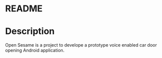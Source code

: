 
README
======
# Description
Open Sesame is a project to develope a prototype voice enabled car door opening Android application. 
